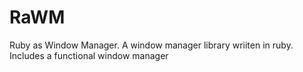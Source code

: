 RaWM
====

Ruby as Window Manager. A window manager library wriiten in ruby. Includes a functional window manager
